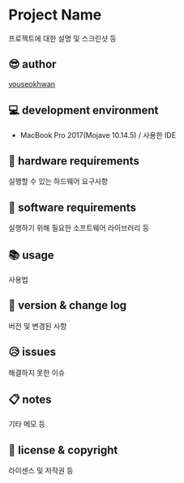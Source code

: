 # Project Name

프로젝트에 대한 설명 및 스크린샷 등

## 😎 author

[youseokhwan](https://github.com/youseokhwan)

## 💻 development environment

- MacBook Pro 2017(Mojave 10.14.5) / 사용한 IDE

## 🔨 hardware requirements

실행할 수 있는 하드웨어 요구사항

## 📀 software requirements

실행하기 위해 필요한 소프트웨어 라이브러리 등

## 📚 usage

사용법

## 📎 version & change log

버전 및 변경된 사항

## 😥 issues

해결하지 못한 이슈

## 📋 notes

기타 메모 등

## 🔑 license & copyright

라이센스 및 저작권 등
